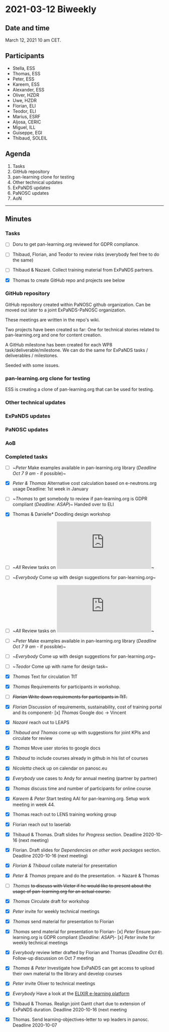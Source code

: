 

# 2021-03-12 Biweekly

## Date and time
March 12, 2021 10 am CET.

## Participants
* Stella, ESS
* Thomas, ESS
* Peter, ESS
* Kareem, ESS
* Alexander, ESS
* Oliver, HZDR
* Uwe, HZDR
* Florian, ELI
* Teodor, ELI
* Marius, ESRF
* Aljosa, CERIC
* Miguel, ILL
* Guiseppe, EGI
* Thibaud, SOLEIL


## Agenda
1. Tasks
1. GitHub repository
1. pan-learning clone for testing
1. Other technical updates
1. ExPaNDS updates
1. PaNOSC updates
1. AoN

***

## Minutes

### Tasks

- [ ] Doru to get pan-learning.org reviewed for GDPR compliance.


- [ ] Thibaud, Florian, and Teodor to review risks (everybody feel free to do the same)


- [ ] Thibaud & Nazaré. Collect training material from ExPaNDS partners. 


- [x] Thomas to create GitHub repo and projects 
see below
 
### GitHub repository

GitHub repository created within PaNOSC github organization. Can be moved out later to a joint ExPaNDS-PaNOSC organization. 

These meetings are written in the repo's wiki. 

Two projects have been created so far: One for technical stories related to pan-learning.org and one for content creation. 

A GitHub milestone has been created for each WP8 task/deliverable/milestone. We can do the same for ExPaNDS tasks / deliverables / milestones. 

Seeded with some issues. 

### pan-learning.org clone for testing
ESS is creating a clone of pan-learning.org that can be used for testing. 

### Other technical updates


### ExPaNDS updates

### PaNOSC updates

### AoB


### Completed tasks
- [ ] ~*Peter* Make examples available in pan-learning.org library (*Deadline Oct 7 9 am* - if possible)~
- [x] *Peter & Thomas* Alternative cost calculation based on e-neutrons.org usage  Deadline: 1st week in January 
- [ ] ~*Thomas* to get somebody to review if pan-learning.org is GDPR compliant (*Deadline: ASAP*)~ Handed over to ELI
- [x] Thomas & Danielle* Doodling design workshop
- [ ] ~*All* Review tasks on ![mind map](https://github.com/panosc-eu/panosc/blob/master/Work%20Packages/WP8%20User%20Training/MeetingMinutes/snippets/Requirements.pdf)~
- [ ] ~*Everybody* Come up with design suggestions for pan-learning.org~ 
- [ ] ~*All* Review tasks on ![mind map](https://github.com/panosc-eu/panosc/blob/master/Work%20Packages/WP8%20User%20Training/MeetingMinutes/snippets/Requirements.pdf)~
- [ ] ~*Peter* Make examples available in pan-learning.org library (*Deadline Oct 7 9 am* - if possible)~
- [ ] ~*Everybody* Come up with design suggestions for pan-learning.org~
- [ ] ~*Teodor* Come up with name for design task~
- [x] *Thomas* Text for circulation TtT
- [x] *Thomas* Requirements for participants in workshop.
- [ ] ~~*Florian* Write down requirements for participants in TtT.~~
- [x] *Florian* Discussion of requirements, sustainability, cost of training portal and its component- [x] *Thomas* Google doc -> Vincent
- [x] *Nazaré* reach out to LEAPS 
- [x] *Thibaud and Thomas* come up with suggestions for joint KPIs and circulate for review
- [x] *Thomas* Move user stories to google docs
- [x] *Thibaud* to include courses already in github in his list of courses
- [x] *Nicoletta* check up on calendar on panosc.eu
- [x] *Everybody* use cases to Andy for annual meeting (partner by partner)
- [x] *Thomas* discuss time and number of participants for online course
- [x] *Kareem & Peter* Start testing AAI for pan-learning.org. Setup work meeting in week 44.
- [x] Thomas reach out to LENS training working group
- [x] Florian reach out to laserlab
- [x] Thibaud & Thomas. Draft slides for *Progress* section. Deadline 2020-10-16 (next meeting)
- [x] Florian. Draft slides for *Dependencies on other work packages* section. Deadline 2020-10-16 (next meeting)
- [x] *Florian & Thibaud* collate material for presentation
- [x] *Peter & Thomas* prepare and do the presentation. -> Nazaré & Thomas
- [ ] *Thomas* ~~to discuss with Victor if he would like to present about the usage of pan-learning.org for an actual course.~~
- [x] *Thomas* Circulate draft for workshop
- [x] *Peter* invite for weekly technical meetings
- [x] *Thomas* send material for presentation to Florian
- [x] *Thomas* send material for presentation to Florian- [x] *Peter* Ensure pan-learning.org is GDPR compliant (*Deadline: ASAP*)- [x] *Peter* invite for weekly technical meetings
- [x] *Everybody* review letter drafted by Florian and Thomas (*Deadline Oct 6*). Follow-up discussion on Oct 7 meeting
- [x] *Thomas & Peter* Investigate how ExPaNDS can get access to upload their own material to the library and develop courses
- [x] *Peter* invite Oliver to technical meetings
- [x] *Everybody* Have a look at the [ELIXIR e-learning platform](https://elixir.mf.uni-lj.si)
- [x] Thibaud & Thomas. Realign joint Gantt chart due to extension of ExPaNDS duration. Deadline 2020-10-16 (next meeting
- [x] Thomas. Send learning-objectives-letter to wp leaders in panosc. Deadline 2020-10-07






